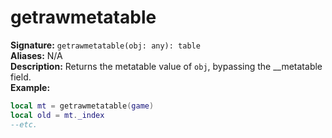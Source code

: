 # getrawmetatable
**Signature:** `getrawmetatable(obj: any): table` <br>
**Aliases:** N/A <br>
**Description:** Returns the metatable value of `obj`, bypassing the __metatable field. <br>
**Example:**
```lua
local mt = getrawmetatable(game)
local old = mt._index
--etc.
```
